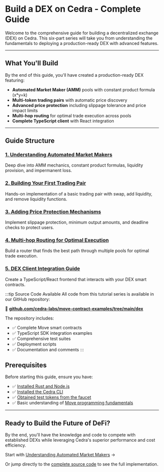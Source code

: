 # Build a DEX on Cedra - Complete Guide
<!-- # TODO: Add cross links with a code and next articles, update move to rust -->

Welcome to the comprehensive guide for building a decentralized exchange (DEX) on Cedra. This six-part series will take you from understanding the fundamentals to deploying a production-ready DEX with advanced features.

---

## What You'll Build

By the end of this guide, you'll have created a production-ready DEX featuring:
- **Automated Market Maker (AMM)** pools with constant product formula (x*y=k)
- **Multi-token trading pairs** with automatic price discovery
- **Advanced price protection** including slippage tolerance and price impact limits
- **Multi-hop routing** for optimal trade execution across pools
- **Complete TypeScript client** with React integration

---

## Guide Structure

### [1. Understanding Automated Market Makers](./dex/understanding-amm)
Deep dive into AMM mechanics, constant product formulas, liquidity provision, and impermanent loss.

### [2. Building Your First Trading Pair](./dex/first-trading-pair)
Hands-on implementation of a basic trading pair with swap, add liquidity, and remove liquidity functions.

### [3. Adding Price Protection Mechanisms](./dex/price-protection)
Implement slippage protection, minimum output amounts, and deadline checks to protect users.

### [4. Multi-hop Routing for Optimal Execution](./dex/multi-hop-routing)
Build a router that finds the best path through multiple pools for optimal trade execution.

### [5. DEX Client Integration Guide](./dex/client-integration)
Create a TypeScript/React frontend that interacts with your DEX smart contracts.

:::tip Source Code Available
All code from this tutorial series is available in our GitHub repository:

🔗 **[github.com/cedra-labs/move-contract-examples/tree/main/dex](https://github.com/cedra-labs/move-contract-examples/tree/main/dex)**

The repository includes:
- ✅ Complete Move smart contracts
- ✅ TypeScript SDK integration examples  
- ✅ Comprehensive test suites
- ✅ Deployment scripts
- ✅ Documentation and comments
:::

## Prerequisites

Before starting this guide, ensure you have:
- ✅ [Installed Rust and Node.js](/getting-started/libs)
- ✅ [Installed the Cedra CLI](/getting-started/cli)
- ✅ [Obtained test tokens from the faucet](/getting-started/faucet)
- ✅ Basic understanding of [Move programming fundamentals](/move)

---

## Ready to Build the Future of DeFi?

By the end, you'll have the knowledge and code to compete with established DEXs while leveraging Cedra's superior performance and cost efficiency.

Start with [Understanding Automated Market Makers](./dex/understanding-amm) →

Or jump directly to the [complete source code](https://github.com/cedra-labs/move-contract-examples/tree/main/dex) to see the full implementation.
